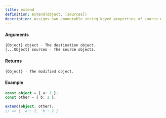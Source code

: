 ```yaml
---
title: extend
definition: extend(object, [sources])
description: Assigns own enumerable string keyed properties of source objects to the destination object.
---
```



#### Arguments


```bash
{Object} object - The destination object.
{...Object} sources - The source objects.
```


#### Returns


```bash
{Object} - The modified object.
```


#### Example


```ts
const object = { a: 1 };
const other = { b: 2 };

extend(object, other);
// => { 'a': 1, 'b': 2 }
```